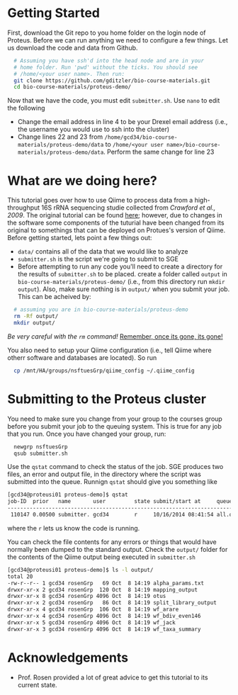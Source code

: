 # Getting Started

First, download the Git repo to you home folder on the login node of Proteus. Before we can run anything we need to configure a few things. Let us download the code and data from Github. 

```bash
  # Assuming you have ssh'd into the head node and are in your
  # home folder. Run 'pwd' without the ticks. You should see
  # /home/<your user name>. Then run:
  git clone https://github.com/gditzler/bio-course-materials.git
  cd bio-course-materials/proteus-demo/
```

Now that we have the code, you must edit `submitter.sh`. Use `nano` to edit the following

* Change the email address in line 4 to be your Drexel email address (i.e., the username you would use to ssh into the cluster)
* Change lines 22 and 23 from `/home/gcd34/bio-course-materials/proteus-demo/data` to `/home/<your user name>/bio-course-materials/proteus-demo/data`. Perform the same change for line 23 

# What are we doing here?

This tutorial goes over how to use  Qiime  to process data from a high-throughput 16S rRNA sequencing studie collected from *Crawford et al., 2009*. The original tutorial can be found [here](http://qiime.org/tutorials/tutorial.html); however, due to changes in the software some components of the tuturial have been changed from its original to somethings that can be deployed on Protues's version of Qiime.  Before getting started, lets point a few things out: 

* `data/` contains all of the data that we would like to analyze
* `submitter.sh` is the script we're going to submit to SGE
* Before attempting to run any code you'll need to create a directory for the results of `submitter.sh` to be placed. create a folder called `output` in `bio-course-materials/proteus-demo/` (i.e., from this directory run `mkdir output`). Also, make sure nothing is in `output/` when you submit your job. This can be acheived by:
```bash 
  # assuming you are in bio-course-materials/proteus-demo
  rm -Rf output/ 
  mkdir output/
```

*Be very careful with the `rm` command!* [Remember, once its gone, its gone! ](http://iconic-inc.com/wp-content/uploads/2013/08/il_570xN.347082039.jpg)


You also need to setup your Qiime configuration (i.e., tell Qiime where otherr software and databases are located). So run
```bash 
  cp /mnt/HA/groups/nsftuesGrp/qiime_config ~/.qiime_config
```


# Submitting to the Proteus cluster

You need to make sure you change from your group to the courses group before you submit your job to the queuing system. This is true for any job that you run. Once you have changed your group, run: 

```bash 
  newgrp nsftuesGrp
  qsub submitter.sh
```

Use the `qstat` command to check the status of the job. SGE produces two files, an error and output file, in the directory where the script was submitted into the queue. Runnign `qstat` should give you something like 

```bash 
[gcd34@proteusi01 proteus-demo]$ qstat
job-ID  prior   name       user         state submit/start at     queue                          jclass                         slots ja-task-ID 
------------------------------------------------------------------------------------------------------------------------------------------------
 110147 0.00500 submitter. gcd34        r     10/16/2014 08:41:54 all.q@ac01n02.cm.cluster                                          1        
```

where the `r` lets us know the code is running. 

You can check the file contents for any errors or things that would have normally been dumped to the standard output. Check the `output/` folder for the contents of the Qiime output being executed in `submitter.sh` 

```bash
[gcd34@proteusi01 proteus-demo]$ ls -l output/
total 20
-rw-r--r-- 1 gcd34 rosenGrp   69 Oct  8 14:19 alpha_params.txt
drwxr-xr-x 2 gcd34 rosenGrp  120 Oct  8 14:19 mapping_output
drwxr-xr-x 8 gcd34 rosenGrp 4096 Oct  8 14:19 otus
drwxr-xr-x 2 gcd34 rosenGrp   86 Oct  8 14:19 split_library_output
drwxr-xr-x 4 gcd34 rosenGrp  106 Oct  8 14:19 wf_arare
drwxr-xr-x 4 gcd34 rosenGrp 4096 Oct  8 14:19 wf_bdiv_even146
drwxr-xr-x 5 gcd34 rosenGrp 4096 Oct  8 14:19 wf_jack
drwxr-xr-x 3 gcd34 rosenGrp 4096 Oct  8 14:19 wf_taxa_summary
```

# Acknowledgements

* Prof. Rosen provided a lot of great advice to get this tutorial to its current state. 
 
